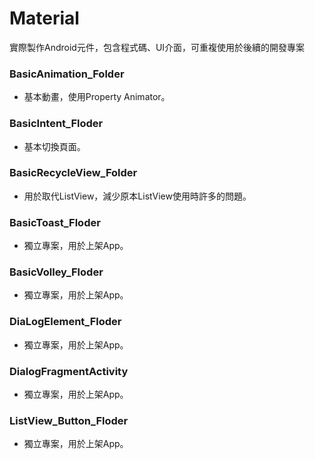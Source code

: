# Material
實際製作Android元件，包含程式碼、UI介面，可重複使用於後續的開發專案

### BasicAnimation_Folder
* 基本動畫，使用Property Animator。

### BasicIntent_Floder
* 基本切換頁面。 

### BasicRecycleView_Folder
* 用於取代ListView，減少原本ListView使用時許多的問題。 

### BasicToast_Floder
* 獨立專案，用於上架App。 

### BasicVolley_Floder
* 獨立專案，用於上架App。 

### DiaLogElement_Floder
* 獨立專案，用於上架App。 

### DialogFragmentActivity
* 獨立專案，用於上架App。 

### ListView_Button_Floder
* 獨立專案，用於上架App。 
